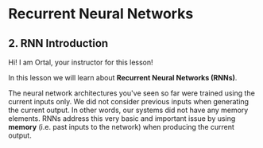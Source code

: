 # Recurrent Neural Networks

## 2. RNN Introduction

Hi! I am Ortal, your instructor for this lesson!

In this lesson we will learn about **Recurrent Neural Networks (RNNs)**.

The neural network architectures you've seen so far were trained using the current inputs only. We did not consider 
previous inputs when generating the current output. In other words, our systems did not have any memory elements. RNNs 
address this very basic and important issue by using **memory** (i.e. past inputs to the network) when producing the 
current output.
